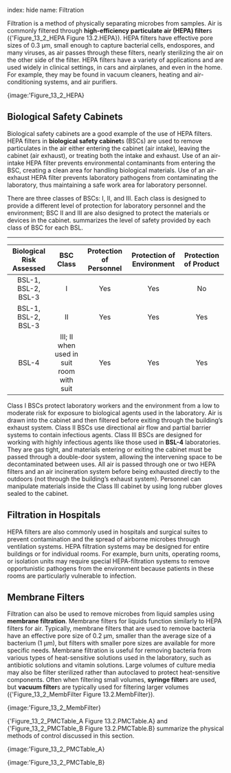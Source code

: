index: hide
name: Filtration

Filtration is a method of physically separating microbes from samples. Air is commonly filtered through  **high-efficiency particulate air (HEPA) filter**s ({'Figure_13_2_HEPA Figure 13.2.HEPA}). HEPA filters have effective pore sizes of 0.3 µm, small enough to capture bacterial cells, endospores, and many viruses, as air passes through these filters, nearly sterilizing the air on the other side of the filter. HEPA filters have a variety of applications and are used widely in clinical settings, in cars and airplanes, and even in the home. For example, they may be found in vacuum cleaners, heating and air-conditioning systems, and air purifiers.


{image:'Figure_13_2_HEPA}
        

## Biological Safety Cabinets

Biological safety cabinets are a good example of the use of HEPA filters. HEPA filters in  **biological safety cabinet**s (BSCs) are used to remove particulates in the air either entering the cabinet (air intake), leaving the cabinet (air exhaust), or treating both the intake and exhaust. Use of an air-intake HEPA filter prevents environmental contaminants from entering the BSC, creating a clean area for handling biological materials. Use of an air-exhaust HEPA filter prevents laboratory pathogens from contaminating the laboratory, thus maintaining a safe work area for laboratory personnel.

There are three classes of BSCs: I, II, and III. Each class is designed to provide a different level of protection for laboratory personnel and the environment; BSC II and III are also designed to protect the materials or devices in the cabinet.  summarizes the level of safety provided by each class of BSC for each BSL.


****

| Biological Risk Assessed | BSC Class | Protection of Personnel | Protection of Environment | Protection of Product |
|:-:|:-:|:-:|:-:|:-:|
| BSL-1, BSL-2, BSL-3 | I | Yes | Yes | No |
| BSL-1, BSL-2, BSL-3 | II | Yes | Yes | Yes |
| BSL-4 | III; II when used in suit room with suit | Yes | Yes | Yes |
    

Class I BSCs protect laboratory workers and the environment from a low to moderate risk for exposure to biological agents used in the laboratory. Air is drawn into the cabinet and then filtered before exiting through the building’s exhaust system. Class II BSCs use directional air flow and partial barrier systems to contain infectious agents. Class III BSCs are designed for working with highly infectious agents like those used in  **BSL-4** laboratories. They are gas tight, and materials entering or exiting the cabinet must be passed through a double-door system, allowing the intervening space to be decontaminated between uses. All air is passed through one or two HEPA filters and an air incineration system before being exhausted directly to the outdoors (not through the building’s exhaust system). Personnel can manipulate materials inside the Class III cabinet by using long rubber gloves sealed to the cabinet.

## Filtration in Hospitals

HEPA filters are also commonly used in hospitals and surgical suites to prevent contamination and the spread of airborne microbes through ventilation systems. HEPA filtration systems may be designed for entire buildings or for individual rooms. For example, burn units, operating rooms, or isolation units may require special HEPA-filtration systems to remove opportunistic pathogens from the environment because patients in these rooms are particularly vulnerable to infection.

## Membrane Filters

Filtration can also be used to remove microbes from liquid samples using  **membrane filtration**. Membrane filters for liquids function similarly to HEPA filters for air. Typically, membrane filters that are used to remove bacteria have an effective pore size of 0.2 µm, smaller than the average size of a bacterium (1 µm), but filters with smaller pore sizes are available for more specific needs. Membrane filtration is useful for removing bacteria from various types of heat-sensitive solutions used in the laboratory, such as antibiotic solutions and vitamin solutions. Large volumes of culture media may also be filter sterilized rather than autoclaved to protect heat-sensitive components. Often when filtering small volumes,  **syringe filter**s are used, but  **vacuum filter**s are typically used for filtering larger volumes ({'Figure_13_2_MembFilter Figure 13.2.MembFilter}).


{image:'Figure_13_2_MembFilter}
        

{'Figure_13_2_PMCTable_A Figure 13.2.PMCTable.A} and {'Figure_13_2_PMCTable_B Figure 13.2.PMCTable.B} summarize the physical methods of control discussed in this section.


{image:'Figure_13_2_PMCTable_A}
        


{image:'Figure_13_2_PMCTable_B}
        
